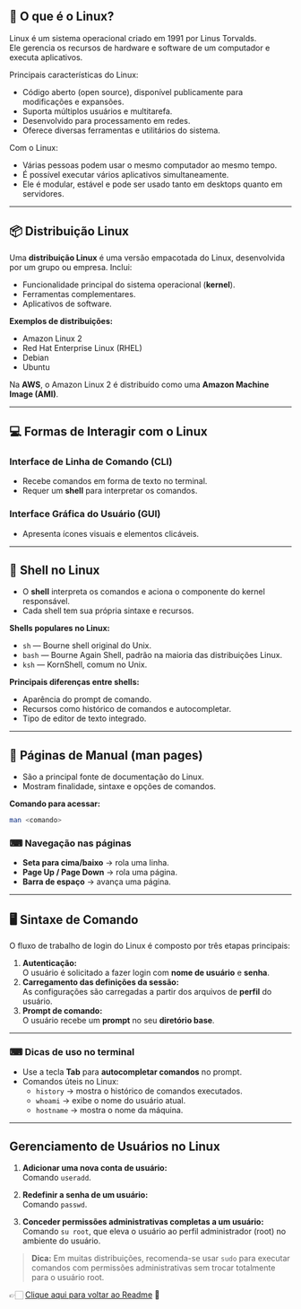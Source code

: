 ## 🐧 O que é o Linux?

Linux é um sistema operacional criado em 1991 por Linus Torvalds.  
Ele gerencia os recursos de hardware e software de um computador e executa aplicativos.  

Principais características do Linux:  
- Código aberto (open source), disponível publicamente para modificações e expansões.  
- Suporta múltiplos usuários e multitarefa.  
- Desenvolvido para processamento em redes.  
- Oferece diversas ferramentas e utilitários do sistema.  

Com o Linux:
- Várias pessoas podem usar o mesmo computador ao mesmo tempo.
- É possível executar vários aplicativos simultaneamente.
- Ele é modular, estável e pode ser usado tanto em desktops quanto em servidores.

---

## 📦 Distribuição Linux

Uma **distribuição Linux** é uma versão empacotada do Linux, desenvolvida por um grupo ou empresa. 
Inclui:
- Funcionalidade principal do sistema operacional (**kernel**).
- Ferramentas complementares.
- Aplicativos de software.

**Exemplos de distribuições:**
- Amazon Linux 2
- Red Hat Enterprise Linux (RHEL)
- Debian
- Ubuntu

Na **AWS**, o Amazon Linux 2 é distribuído como uma **Amazon Machine Image (AMI)**.

---

## 💻 Formas de Interagir com o Linux

### Interface de Linha de Comando (CLI)
- Recebe comandos em forma de texto no terminal.
- Requer um **shell** para interpretar os comandos.

### Interface Gráfica do Usuário (GUI)
- Apresenta ícones visuais e elementos clicáveis.

---

## 🐚 Shell no Linux

- O **shell** interpreta os comandos e aciona o componente do kernel responsável.
- Cada shell tem sua própria sintaxe e recursos.

**Shells populares no Linux:**
- `sh` — Bourne shell original do Unix.
- `bash` — Bourne Again Shell, padrão na maioria das distribuições Linux.
- `ksh` — KornShell, comum no Unix.

**Principais diferenças entre shells:**
- Aparência do prompt de comando.
- Recursos como histórico de comandos e autocompletar.
- Tipo de editor de texto integrado.

---

## 📖 Páginas de Manual (man pages)

- São a principal fonte de documentação do Linux.
- Mostram finalidade, sintaxe e opções de comandos.

**Comando para acessar:**
```bash
man <comando>
```

### ⌨ Navegação nas páginas
- **Seta para cima/baixo** → rola uma linha.
- **Page Up / Page Down** → rola uma página.
- **Barra de espaço** → avança uma página.

---

## 🖥 Sintaxe de Comando

O fluxo de trabalho de login do Linux é composto por três etapas principais:

1. **Autenticação:**  
   O usuário é solicitado a fazer login com **nome de usuário** e **senha**.
2. **Carregamento das definições da sessão:**  
   As configurações são carregadas a partir dos arquivos de **perfil** do usuário.
3. **Prompt de comando:**  
   O usuário recebe um **prompt** no seu **diretório base**.

---

### ⌨ Dicas de uso no terminal
- Use a tecla **Tab** para **autocompletar comandos** no prompt.
- Comandos úteis no Linux:
  - `history` → mostra o histórico de comandos executados.
  - `whoami` → exibe o nome do usuário atual.
  - `hostname` → mostra o nome da máquina.

---

## Gerenciamento de Usuários no Linux

1. **Adicionar uma nova conta de usuário:**  
   Comando `useradd`.

2. **Redefinir a senha de um usuário:**  
   Comando `passwd`.

3. **Conceder permissões administrativas completas a um usuário:**  
   Comando `su root`, que eleva o usuário ao perfil administrador (root) no ambiente do usuário.

> **Dica:** Em muitas distribuições, recomenda-se usar `sudo` para executar comandos com permissões administrativas sem trocar totalmente para o usuário root.  

👉🏻 [Clique aqui para voltar ao Readme](https://github.com/DrikaDev/Estudando-AWS-Cloud-Practitioner/blob/main/README.md) 📒
